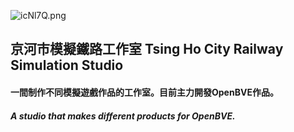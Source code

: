  ![icNl7Q.png](https://i.328888.xyz/2023/04/09/icNl7Q.png)
## 京河市模擬鐵路工作室 Tsing Ho City Railway Simulation Studio

#### 一間制作不同模擬遊戲作品的工作室。目前主力開發OpenBVE作品。
#####  A studio that makes different products for OpenBVE.
